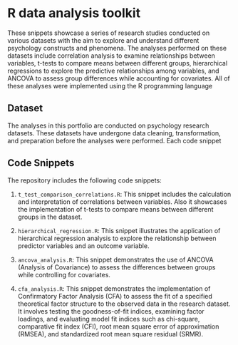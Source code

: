 # R data analysis toolkit

These snippets showcase a series of research studies conducted on various datasets with the aim to explore and understand different psychology constructs and phenomena. The analyses performed on these datasets include correlation analysis to examine relationships between variables, t-tests to compare means between different groups, hierarchical regressions to explore the predictive relationships among variables, and ANCOVA to assess group differences while accounting for covariates. All of these analyses were implemented using the R programming language
## Dataset

The analyses in this portfolio are conducted on psychology research datasets. These datasets have undergone data cleaning, transformation, and preparation before the analyses were performed. Each code snippet 

## Code Snippets

The repository includes the following code snippets:

1. `t_test_comparison_correlations.R`: This snippet includes the calculation and interpretation of correlations between variables. Also it showcases the implementation of t-tests to compare means between different groups in the dataset.

2. `hierarchical_regression.R`: This snippet illustrates the application of hierarchical regression analysis to explore the relationship between predictor variables and an outcome variable.

3. `ancova_analysis.R`: This snippet demonstrates the use of ANCOVA (Analysis of Covariance) to assess the differences between groups while controlling for covariates.

4. `cfa_analysis.R`: This snippet demonstrates the implementation of Confirmatory Factor Analysis (CFA) to assess the fit of a specified theoretical factor structure to the observed data in the research dataset. It involves testing the goodness-of-fit indices, examining factor loadings, and evaluating model fit indices such as chi-square, comparative fit index (CFI), root mean square error of approximation (RMSEA), and standardized root mean square residual (SRMR).
